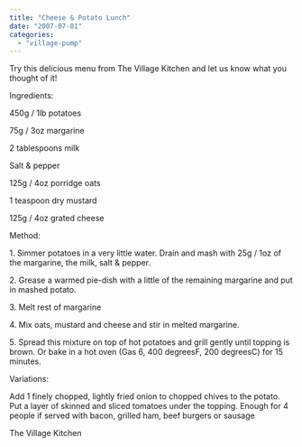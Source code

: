 ```yaml
---
title: "Cheese & Potato Lunch"
date: "2007-07-01"
categories: 
  - "village-pump"
---
```


Try this delicious menu from The Village Kitchen and let us know what you thought of it!

Ingredients:

450g / 1lb potatoes

75g / 3oz margarine

2 tablespoons milk

Salt & pepper

125g / 4oz porridge oats

1 teaspoon dry mustard

125g / 4oz grated cheese

Method:

1\. Simmer potatoes in a very little water. Drain and mash with 25g / 1oz of the margarine, the milk, salt & pepper.

2\. Grease a warmed pie-dish with a little of the remaining margarine and put in mashed potato.

3\. Melt rest of margarine

4\. Mix oats, mustard and cheese and stir in melted margarine.

5\. Spread this mixture on top of hot potatoes and grill gently until topping is brown. Or bake in a hot oven (Gas 6, 400 degreesF, 200 degreesC) for 15 minutes.

Variations:

Add 1 finely chopped, lightly fried onion to chopped chives to the potato. Put a layer of skinned and sliced tomatoes under the topping. Enough for 4 people if served with bacon, grilled ham, beef burgers or sausage

The Village Kitchen
